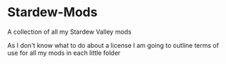 # Stardew-Mods
A collection of all my Stardew Valley mods

As I don't know what to do about a license I am going to outline terms of use for all my mods in each little folder
